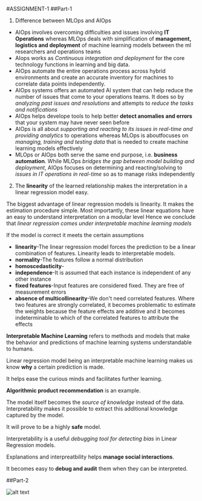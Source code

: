 #ASSIGNMENT-1
##Part-1
1.	Difference between MLOps and AIOps

- AIOps involves overcoming difficulties and issues involving **IT Operations** whereas MLOps deals with simplification of **management, logistics and deployment** of machine learning models between the ml researchers and operations teams
- AIops works as *Continuous integration and deployment* for the core technology functions in learning and big data.
- AIOps automate the entire operations process across hybrid environments and create an accurate inventory for machines to correlate data points independently.  
- AIOps systems offers an automated AI system that can help reduce the number of issues that come to your operations teams. It does so by *analyzing past issues and resolutions* and attempts to *reduce the tasks and notifications*
- AIOps helps develope tools to help better **detect anomalies and errors** that your system may have never seen before
- AIOps is all about *supporting and reacting to its issues in real-time and providing analytics* to operations whereas MLOps is aboutfocuses on *managing, training and testing data* that is needed to create machine learning models effectively
- MLOps or AIOps both serve the same end purpose, i.e. **business automation**. While MLOps *bridges the gap between model building and deployment*, AIOps focuses on determining and reacting/solving to *issues in IT operations in real-time* so as to manage risks independently 

2.	The **linearity** of the learned relationship makes the interpretation in a linear regression model easy.

The biggest advantage of linear regression models is linearity. It makes the estimation procedure simple. Most importantly, these linear equations have an easy to understand interpretation on a modular level
Hence we conclude that *linear regression comes under interpretable machine learning models*

If the model is correct it meets the certain assumptions
- **linearity**-The linear regression model forces the prediction to be a linear combination of features. Linearity leads to interpretable models. 
- **normality**-The features follow a normal distribution
- **homoscedasticity**-
- **independence**-It is assumed that each instance is independent of any other instance
- **fixed features**-Input features are considered fixed. They are free of measurement errors
- **absence of multicollinearity**-We don't need correlated features. Where two features are strongly correlated, it becomes problematic to estimate the weights because the feature effects are additive and it becomes indeterminable to which of the correlated features to attribute the effects

**Interpretable Machine Learning** refers to methods and models that make the behavior and predictions of machine learning systems understandable to humans.

Linear regression model being an interpretable machine learning makes us know **why** a certain prediction is made.



It helps ease the curious minds and facilitates further learning.

**Algorithmic product recommendation** is an example.

The model itself becomes the *source of knowledge* instead of the data. Interpretability makes it possible to extract this additional knowledge captured by the model.

It will prove to be a highly **safe** model.

Interpretability is a useful *debugging tool for detecting bias* in Linear Regression models.

Explanations and interpreatbility helps **manage social interactions**.

It becomes easy to  **debug and audit** them when they can be interpreted.

##Part-2

![alt text](http://url/to/ml_ai.png)


